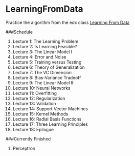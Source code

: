 LearningFromData
================

Practice the algorithm from the edx class [Learning From Data](https://courses.edx.org/courses/CaltechX/CS_1156x/3T2014/info)

###Schedule

1. Lecture 1: The Learning Problem
2. Lecture 2: Is Learning Feasible?
3. Lecture 3: The Linear Model I
4. Lecture 4: Error and Noise
5. Lecture 5: Training versus Testing
6. Lecture 6: Theory of Generalization
7. Lecture 7: The VC Dimension
8. Lecture 8: Bias-Variance Tradeoff
9. Lecture 9: The Linear Model II
10. Lecture 10: Neural Networks
11. Lecture 11: Overfitting
12. Lecture 12: Regularization
13. Lecture 13: Validation
13. Lecture 14: Support Vector Machines
15. Lecture 15: Kernel Methods
16. Lecture 16: Radial Basis Functions
17. Lecture 17: Three Learning Principles
18. Lecture 18: Epilogue

###Currently Finished

1. Perceptron

